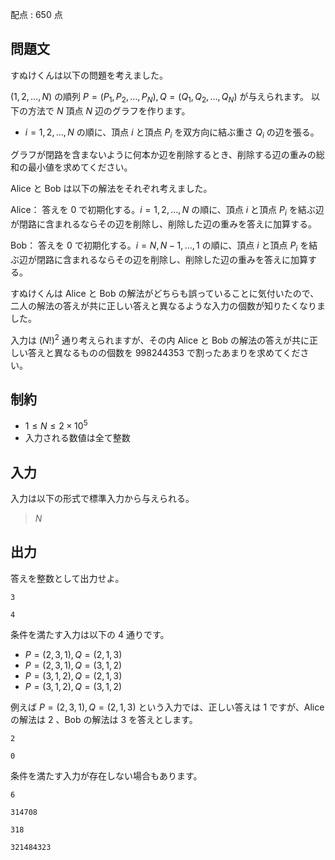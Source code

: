 配点 : $650$ 点

## 問題文

すぬけくんは以下の問題を考えました。

$(1,2,\ldots,N)$ の順列 $P=(P_1,P_2,\ldots,P_N),Q=(Q_1,Q_2,\ldots,Q_N)$ が与えられます。
    以下の方法で $N$ 頂点 $N$ 辺のグラフを作ります。

- $i=1,2,\ldots,N$ の順に、頂点 $i$ と頂点 $P_i$ を双方向に結ぶ重さ $Q_i$ の辺を張る。

グラフが閉路を含まないように何本か辺を削除するとき、削除する辺の重みの総和の最小値を求めてください。

Alice と Bob は以下の解法をそれぞれ考えました。

Alice： 答えを $0$ で初期化する。$i=1,2,\ldots,N$ の順に、頂点 $i$ と頂点 $P_i$ を結ぶ辺が閉路に含まれるならその辺を削除し、削除した辺の重みを答えに加算する。

Bob： 答えを $0$ で初期化する。$i=N,N-1,\ldots,1$ の順に、頂点 $i$ と頂点 $P_i$ を結ぶ辺が閉路に含まれるならその辺を削除し、削除した辺の重みを答えに加算する。

すぬけくんは Alice と Bob の解法がどちらも誤っていることに気付いたので、二人の解法の答えが共に正しい答えと異なるような入力の個数が知りたくなりました。

入力は $(N!)^2$ 通り考えられますが、その内 Alice と Bob の解法の答えが共に正しい答えと異なるものの個数を $998244353$ で割ったあまりを求めてください。

## 制約

- $1\leq N\leq 2\times 10^5$
- 入力される数値は全て整数

## 入力

入力は以下の形式で標準入力から与えられる。

> $N$

## 出力

答えを整数として出力せよ。

```input1
3
```

```output1
4
```

条件を満たす入力は以下の $4$ 通りです。

- $P=(2,3,1),Q=(2,1,3)$
- $P=(2,3,1),Q=(3,1,2)$
- $P=(3,1,2),Q=(2,1,3)$
- $P=(3,1,2),Q=(3,1,2)$

例えば $P=(2,3,1),Q=(2,1,3)$ という入力では、正しい答えは $1$ ですが、Alice の解法は $2$ 、Bob の解法は $3$ を答えとします。

```input2
2
```

```output2
0
```

条件を満たす入力が存在しない場合もあります。

```input3
6
```

```output3
314708
```

```input4
318
```

```output4
321484323
```